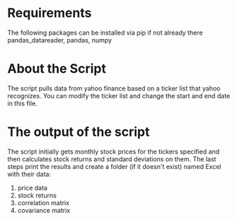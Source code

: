 # Requirements
The following packages can be installed via pip if not already there \
pandas_datareader, pandas, numpy

# About the Script
The script pulls data from yahoo finance based on a ticker list that yahoo recognizes. You can modify the ticker list and change the start and end date in this file.

# The output of the script
The script initially gets monthly stock prices for the tickers specified and then calculates stock returns and standard deviations on them. The last steps print the results and create a folder (if it doesn't exist) named Excel with their data:
1. price data
2. stock returns
3. correlation matrix
4. covariance matrix
